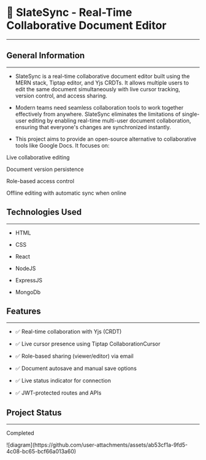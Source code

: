 <h1>📝 SlateSync - Real-Time Collaborative Document Editor</h1>
<hr><h2>General Information</h2>
<hr><ul>
<li>SlateSync is a real-time collaborative document editor built using the MERN stack, Tiptap editor, and Yjs CRDTs. It allows multiple users to edit the same document simultaneously with live cursor tracking, version control, and access sharing.</li>
</ul><ul>
<li>Modern teams need seamless collaboration tools to work together effectively from anywhere. SlateSync eliminates the limitations of single-user editing by enabling real-time multi-user document collaboration, ensuring that everyone's changes are synchronized instantly.</li>
</ul><ul>
<li>This project aims to provide an open-source alternative to collaborative tools like Google Docs. It focuses on:</li>
</ul>
<p>Live collaborative editing</p>
<p>Document version persistence</p>
<p>Role-based access control</p>
<p>Offline editing with automatic sync when online</p><h2>Technologies Used</h2>
<hr><ul>
<li>HTML</li>
</ul><ul>
<li>CSS</li>
</ul><ul>
<li>React</li>
</ul><ul>
<li>NodeJS</li>
</ul><ul>
<li>ExpressJS</li>
</ul><ul>
<li>MongoDb</li>
</ul><h2>Features</h2>
<hr><ul>
<li>✅ Real-time collaboration with Yjs (CRDT)</li>
</ul><ul>
<li>✅ Live cursor presence using Tiptap CollaborationCursor</li>
</ul><ul>
<li>✅ Role-based sharing (viewer/editor) via email</li>
</ul><ul>
<li>✅ Document autosave and manual save options</li>
</ul><ul>
<li>✅ Live status indicator for connection</li>
</ul><ul>
<li>✅ JWT-protected routes and APIs</li>
</ul><h2>Project Status</h2>
<hr><p>Completed</p>
![diagram](https://github.com/user-attachments/assets/ab53cf1a-9fd5-4c08-bc65-bcf66a013a60)
